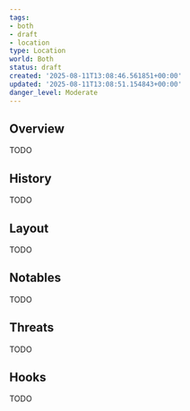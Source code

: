 ```yaml
---
tags:
- both
- draft
- location
type: Location
world: Both
status: draft
created: '2025-08-11T13:08:46.561851+00:00'
updated: '2025-08-11T13:08:51.154843+00:00'
danger_level: Moderate
---
```



## Overview

TODO
## History

TODO
## Layout

TODO
## Notables

TODO
## Threats

TODO
## Hooks

TODO

